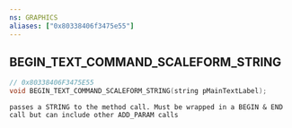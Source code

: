```yaml
---
ns: GRAPHICS
aliases: ["0x80338406f3475e55"]
---
```

## BEGIN_TEXT_COMMAND_SCALEFORM_STRING

```c
// 0x80338406F3475E55
void BEGIN_TEXT_COMMAND_SCALEFORM_STRING(string pMainTextLabel);
```

```
passes a STRING to the method call. Must be wrapped in a BEGIN & END call but can include other ADD_PARAM calls
```

